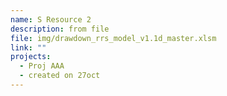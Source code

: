 ```yaml
---
name: S Resource 2
description: from file
file: img/drawdown_rrs_model_v1.1d_master.xlsm
link: ""
projects:
  - Proj AAA
  - created on 27oct
---
```


